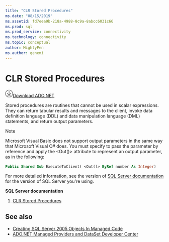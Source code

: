 ```yaml
---
title: "CLR Stored Procedures"
ms.date: "08/15/2019"
ms.assetid: fd7eea9b-218a-4988-8c9a-8abcc6031c66
ms.prod: sql
ms.prod_service: connectivity
ms.technology: connectivity
ms.topic: conceptual
author: MightyPen
ms.author: genemi
---
```

# CLR Stored Procedures

![Download-DownArrow-Circled](../../ssdt/media/download.png)[Download ADO.NET](../sql-connection-libraries.md#anchor-20-drivers-relational-access)

Stored procedures are routines that cannot be used in scalar expressions. They can return tabular results and messages to the client, invoke data definition language (DDL) and data manipulation language (DML) statements, and return output parameters.  
  
> [!NOTE]
>  Microsoft Visual Basic does not support output parameters in the same way that Microsoft Visual C# does. You must specify to pass the parameter by reference and apply the \<Out()> attribute to represent an output parameter, as in the following:  
  
```vb
Public Shared Sub ExecuteToClient( <Out()> ByRef number As Integer)  
```
  
For more detailed information, see the version of [SQL Server documentation](/sql) for the version of SQL Server you're using.
  
 **SQL Server documentation**

1. [CLR Stored Procedures](https://go.microsoft.com/fwlink/?LinkId=115400)  
  
## See also

- [Creating SQL Server 2005 Objects In Managed Code](https://docs.microsoft.com/previous-versions/visualstudio/visual-studio-2008/6s0s2at1(v=vs.90))
- [ADO.NET Managed Providers and DataSet Developer Center](https://go.microsoft.com/fwlink/?LinkId=217917)
